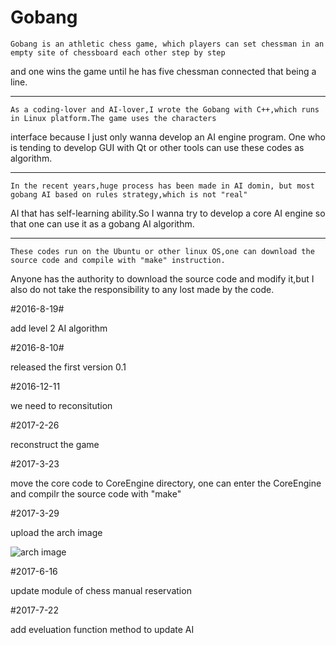# Gobang 
	Gobang is an athletic chess game, which players can set chessman in an empty site of chessboard each other step by step 
and one wins the game until he has five chessman connected that being a line. 
***
	As a coding-lover and AI-lover,I wrote the Gobang with C++,which runs in Linux platform.The game uses the characters 
interface because I just only wanna develop an AI engine program. One who is tending to develop GUI with Qt or other tools can 
use these codes as algorithm.
***
 	In the recent years,huge process has been made in AI domin, but most gobang AI based on rules strategy,which is not "real"
AI that has self-learning ability.So I wanna try to develop a core AI engine so that one can use it as a gobang AI algorithm. 
***
	These codes run on the Ubuntu or other linux OS,one can download the source code and compile with "make" instruction.
Anyone has the authority to download the source code and modify it,but I also do not take the responsibility to any lost made 
by the code.


#2016-8-19#

add level 2 AI algorithm 


#2016-8-10#

released the first version 0.1

#2016-12-11

we need to reconsitution

#2017-2-26

reconstruct the game

#2017-3-23

move the core code to CoreEngine directory, one can enter the CoreEngine and compilr the source code with "make"

#2017-3-29

upload the arch image

![arch image](https://github.com/VizXu/GobangGame/blob/master/CoreEngine/src/img/arch.png)

#2017-6-16

update module of chess manual reservation

#2017-7-22

add eveluation function method to update AI 
